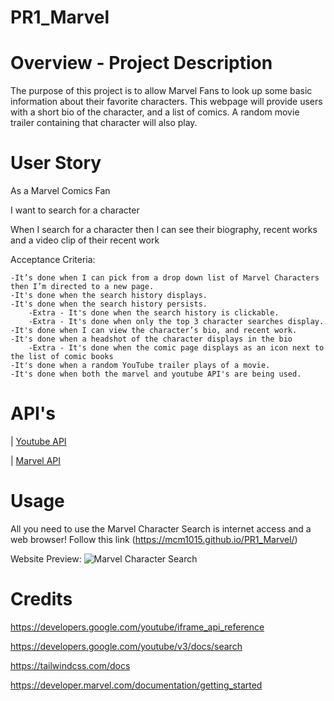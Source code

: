 # PR1_Marvel
 
# Overview - Project Description

The purpose of this project is to allow Marvel Fans to look up some basic information about their favorite characters. 
This webpage will provide users with a short bio of the character, and a list of comics.
A random movie trailer containing that character will also play. 

# User Story
As a Marvel Comics Fan

I want to search for a character

When I search for a character then I can see their biography, recent works and a video clip of their recent work

Acceptance Criteria:

    -It’s done when I can pick from a drop down list of Marvel Characters then I’m directed to a new page.
    -It's done when the search history displays.
    -It's done when the search history persists.
        -Extra - It's done when the search history is clickable.
        -Extra - It's done when only the top 3 character searches display.
    -It's done when I can view the character’s bio, and recent work.
    -It's done when a headshot of the character displays in the bio
        -Extra - It's done when the comic page displays as an icon next to the list of comic books
    -It's done when a random YouTube trailer plays of a movie.
    -It's done when both the marvel and youtube API's are being used.
    
# API's
| [Youtube API](https://www.youtube.com/yt/dev/api-resources.html) 

| [Marvel API](https://developer.marvel.com/) 

# Usage
All you need to use the Marvel Character Search is internet access and a web browser!
Follow this link (https://mcm1015.github.io/PR1_Marvel/)

Website Preview: 
![Marvel Character Search](./assets/images/Website_Preview.png)

# Credits

https://developers.google.com/youtube/iframe_api_reference

https://developers.google.com/youtube/v3/docs/search

https://tailwindcss.com/docs 

https://developer.marvel.com/documentation/getting_started







